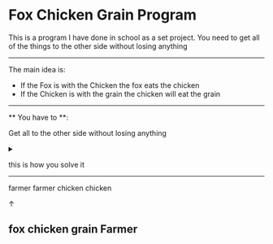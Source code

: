 # Fox Chicken Grain Program

This is a program I have done in school as a set project. You need to get all of the things to the other side without losing anything

---

The main idea is:

 - If the Fox is with the Chicken the fox eats the chicken
 - If the Chicken is with the grain the chicken will eat the grain

---

** You have to **:

Get all to the other side without losing anything

 <details> <summary>

this is how you solve it

--------------------------------------------------------------
farmer		farmer
chicken		chicken




 ↑


fox
chicken
grain
Farmer
--------------------------------------------------------------
